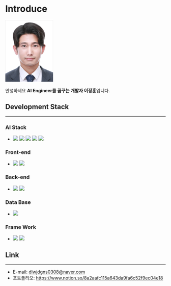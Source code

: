 # Introduce 
 <img src="./01.jpg" style="width:150px">

안녕하세요 <strong>AI Engineer를 꿈꾸는 개발자 이정훈</strong>입니다. 
## Development Stack
---

### <strong>AI Stack</strong> 
- <img src="https://img.shields.io/badge/Python-3776AB?style=for-the-badge&logo=Python&logoColor=white">
  <img src="https://img.shields.io/badge/Pytorch-EE4C2C?style=for-the-badge&logo=Pytorch&logoColor=white">
  <img src="https://img.shields.io/badge/Tensorflow-FF6F00?style=for-the-badge&logo=Tensorflow&logoColor=white">
  <img src="https://img.shields.io/badge/Keras-D00000?style=for-the-badge&logo=Keras&logoColor=white">
  <img src="https://mediapipe.dev/images/mediapipe_small.png" style="width: 150px" >
  
  
 ### <strong>Front-end</strong>  
- <img src="https://img.shields.io/badge/React-61DAFB?style=for-the-badge&logo=React&logoColor=white">
  <img src="https://img.shields.io/badge/Next-000000?style=for-the-badge&logo=Next.js&logoColor=white">
### <strong>Back-end</strong> 
- <img src="https://img.shields.io/badge/Spring Boot-6DB33F?style=for-the-badge&logo=Springboot&logoColor=white">
  <img src="https://img.shields.io/badge/Node.js-339933?style=for-the-badge&logo=Node.js&logoColor=white">
### <strong>Data Base</strong> 
- <img src="https://img.shields.io/badge/MySQL-4479A1?style=for-the-badge&logo=Mysql&logoColor=white">
### <strong>Frame Work</strong> 
- <img src="https://img.shields.io/badge/Unity-000000?style=for-the-badge&logo=Unity&logoColor=white">
  <img src="https://img.shields.io/badge/Express-000000?style=for-the-badge&logo=Express&logoColor=white">

## Link
---

- E-mail: dlwjdgns0308@naver.com
 - 포트폴리오: https://www.notion.so/8a2aafc115a643da9fa6c52f9ec04e18


